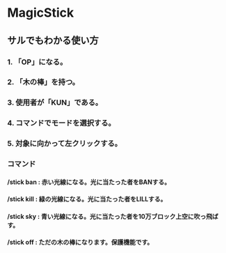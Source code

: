# MagicStick

## サルでもわかる使い方
### 1. 「OP」になる。
### 2. 「木の棒」を持つ。
### 3. 使用者が「KUN」である。
### 4. コマンドでモードを選択する。
### 5. 対象に向かって左クリックする。

### コマンド
#### /stick ban : 赤い光線になる。光に当たった者をBANする。
#### /stick kill : 緑の光線になる。光に当たった者をLILLする。
#### /stick sky : 青い光線になる。光に当たった者を10万ブロック上空に吹っ飛ばす。
#### /stick off : ただの木の棒になります。保護機能です。
